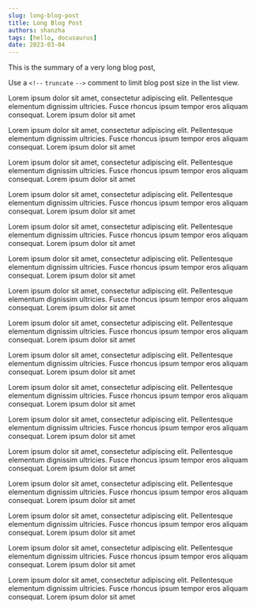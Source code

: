 ```yaml
---
slug: long-blog-post
title: Long Blog Post
authors: shanzha
tags: [hello, docusaurus]
date: 2023-03-04
---
```


This is the summary of a very long blog post,

Use a `<!--` `truncate` `-->` comment to limit blog post size in the list view.

<!--truncate-->

Lorem ipsum dolor sit amet, consectetur adipiscing elit. Pellentesque elementum dignissim ultricies. Fusce rhoncus ipsum tempor eros aliquam consequat. Lorem ipsum dolor sit amet

Lorem ipsum dolor sit amet, consectetur adipiscing elit. Pellentesque elementum dignissim ultricies. Fusce rhoncus ipsum tempor eros aliquam consequat. Lorem ipsum dolor sit amet

Lorem ipsum dolor sit amet, consectetur adipiscing elit. Pellentesque elementum dignissim ultricies. Fusce rhoncus ipsum tempor eros aliquam consequat. Lorem ipsum dolor sit amet

Lorem ipsum dolor sit amet, consectetur adipiscing elit. Pellentesque elementum dignissim ultricies. Fusce rhoncus ipsum tempor eros aliquam consequat. Lorem ipsum dolor sit amet

Lorem ipsum dolor sit amet, consectetur adipiscing elit. Pellentesque elementum dignissim ultricies. Fusce rhoncus ipsum tempor eros aliquam consequat. Lorem ipsum dolor sit amet

Lorem ipsum dolor sit amet, consectetur adipiscing elit. Pellentesque elementum dignissim ultricies. Fusce rhoncus ipsum tempor eros aliquam consequat. Lorem ipsum dolor sit amet

Lorem ipsum dolor sit amet, consectetur adipiscing elit. Pellentesque elementum dignissim ultricies. Fusce rhoncus ipsum tempor eros aliquam consequat. Lorem ipsum dolor sit amet

Lorem ipsum dolor sit amet, consectetur adipiscing elit. Pellentesque elementum dignissim ultricies. Fusce rhoncus ipsum tempor eros aliquam consequat. Lorem ipsum dolor sit amet

Lorem ipsum dolor sit amet, consectetur adipiscing elit. Pellentesque elementum dignissim ultricies. Fusce rhoncus ipsum tempor eros aliquam consequat. Lorem ipsum dolor sit amet

Lorem ipsum dolor sit amet, consectetur adipiscing elit. Pellentesque elementum dignissim ultricies. Fusce rhoncus ipsum tempor eros aliquam consequat. Lorem ipsum dolor sit amet

Lorem ipsum dolor sit amet, consectetur adipiscing elit. Pellentesque elementum dignissim ultricies. Fusce rhoncus ipsum tempor eros aliquam consequat. Lorem ipsum dolor sit amet

Lorem ipsum dolor sit amet, consectetur adipiscing elit. Pellentesque elementum dignissim ultricies. Fusce rhoncus ipsum tempor eros aliquam consequat. Lorem ipsum dolor sit amet

Lorem ipsum dolor sit amet, consectetur adipiscing elit. Pellentesque elementum dignissim ultricies. Fusce rhoncus ipsum tempor eros aliquam consequat. Lorem ipsum dolor sit amet

Lorem ipsum dolor sit amet, consectetur adipiscing elit. Pellentesque elementum dignissim ultricies. Fusce rhoncus ipsum tempor eros aliquam consequat. Lorem ipsum dolor sit amet

Lorem ipsum dolor sit amet, consectetur adipiscing elit. Pellentesque elementum dignissim ultricies. Fusce rhoncus ipsum tempor eros aliquam consequat. Lorem ipsum dolor sit amet

Lorem ipsum dolor sit amet, consectetur adipiscing elit. Pellentesque elementum dignissim ultricies. Fusce rhoncus ipsum tempor eros aliquam consequat. Lorem ipsum dolor sit amet

